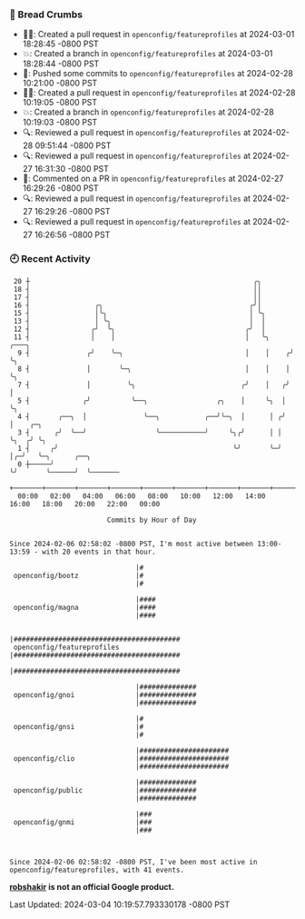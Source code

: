 ### 🍞 Bread Crumbs

 * ✍🏼: Created a pull request in `openconfig/featureprofiles` at 2024-03-01 18:28:45 -0800 PST
 * 💥: Created a branch in `openconfig/featureprofiles` at 2024-03-01 18:28:44 -0800 PST
 * 🚢: Pushed some commits to `openconfig/featureprofiles` at 2024-02-28 10:21:00 -0800 PST
 * ✍🏼: Created a pull request in `openconfig/featureprofiles` at 2024-02-28 10:19:05 -0800 PST
 * 💥: Created a branch in `openconfig/featureprofiles` at 2024-02-28 10:19:03 -0800 PST
 * 🔍: Reviewed a pull request in  `openconfig/featureprofiles` at 2024-02-28 09:51:44 -0800 PST
 * 🔍: Reviewed a pull request in  `openconfig/featureprofiles` at 2024-02-27 16:31:30 -0800 PST
 * 💬: Commented on a PR in  `openconfig/featureprofiles` at 2024-02-27 16:29:26 -0800 PST
 * 🔍: Reviewed a pull request in  `openconfig/featureprofiles` at 2024-02-27 16:29:26 -0800 PST
 * 🔍: Reviewed a pull request in  `openconfig/featureprofiles` at 2024-02-27 16:26:56 -0800 PST

### 🕘 Recent Activity
```
 20 ┼                                                       ╭╮
 18 ┤                                                       ││
 17 ┤                                                       ││
 16 ┤                ╭╮                                    ╭╯│
 15 ┤                │╰╮                                   │ ╰╮
 13 ┤                │ ╰╮                                  │  │
 12 ┤               ╭╯  ╰╮                                ╭╯  │
 11 ┤               │    │                                │   ╰╮     ╭───╮
  9 ┤              ╭╯    ╰─╮                              │    │    ╭╯   ╰╮
  8 ┤              │       ╰─╮                            │    │    │     ╰╮
  7 ┤              │         ╰╮                          ╭╯    │   ╭╯      │
  5 ┤             ╭╯          ╰──╮                 ╭╮    │     ╰╮  │       ╰╮
  4 ┤       ╭──╮  │              ╰──╮           ╭──╯╰─╮  │      │ ╭╯        │    ╭─╮
  3 ┤      ╭╯  ╰──╯                 ╰───────────╯     ╰╮╭╯      │ │         ╰╮  ╭╯ ╰╮
  1 ┤     ╭╯                                           ╰╯       ╰─╯          │╭─╯   ╰─╮      ╭──╮
  0 ┼─────╯                                                                  ╰╯       ╰──────╯  ╰───────
    +───────+───────+───────+───────+───────+───────+───────+───────+───────+───────+───────+───────+────
  00:00   02:00   04:00   06:00   08:00   10:00   12:00   14:00   16:00   18:00   20:00   22:00   00:00   

						Commits by Hour of Day


Since 2024-02-06 02:58:02 -0800 PST, I'm most active between 13:00-13:59 - with 20 events in that hour.

```



```
                               |#
 openconfig/bootz              |#
                               |#

                               |####
 openconfig/magna              |####
                               |####

                               |#########################################
 openconfig/featureprofiles    |#########################################
                               |#########################################

                               |##############
 openconfig/gnoi               |##############
                               |##############

                               |#
 openconfig/gnsi               |#
                               |#

                               |######################
 openconfig/clio               |######################
                               |######################

                               |##############
 openconfig/public             |##############
                               |##############

                               |###
 openconfig/gnmi               |###
                               |###



Since 2024-02-06 02:58:02 -0800 PST, I've been most active in openconfig/featureprofiles, with 41 events.

```
**[robshakir](mailto:robjs@google.com) is not an official Google product.**  


Last Updated: 2024-03-04 10:19:57.793330178 -0800 PST
